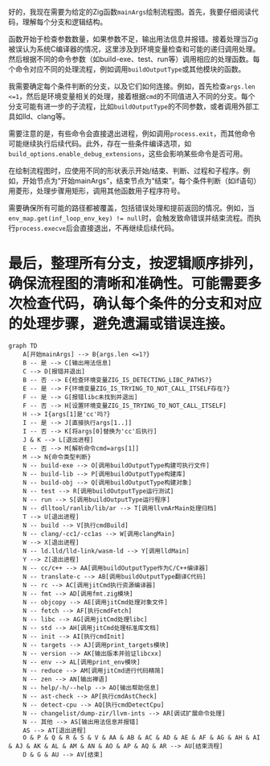 好的，我现在需要为给定的Zig函数`mainArgs`绘制流程图。首先，我要仔细阅读代码，理解每个分支和逻辑结构。

函数开始于检查参数数量，如果参数不足，输出用法信息并报错。接着处理当Zig被误认为系统C编译器的情况，这里涉及到环境变量检查和可能的递归调用处理。然后根据不同的命令参数（如build-exe、test、run等）调用相应的处理函数。每个命令对应不同的处理流程，例如调用`buildOutputType`或其他模块的函数。

我需要确定每个条件判断的分支，以及它们如何连接。例如，首先检查`args.len <=1`，然后是环境变量相关的处理，接着根据`cmd`的不同值进入不同的分支。每个分支可能有进一步的子流程，比如`buildOutputType`的不同参数，或者调用外部工具如lld、clang等。

需要注意的是，有些命令会直接退出进程，例如调用`process.exit`，而其他命令可能继续执行后续代码。此外，存在一些条件编译选项，如`build_options.enable_debug_extensions`，这些会影响某些命令是否可用。

在绘制流程图时，应使用不同的形状表示开始/结束、判断、过程和子程序。例如，开始节点为“开始mainArgs”，结束节点为“结束”。每个条件判断（如if语句）用菱形，处理步骤用矩形，调用其他函数用子程序符号。

需要确保所有可能的路径都被覆盖，包括错误处理和提前返回的情况。例如，当`env_map.get(inf_loop_env_key) != null`时，会触发致命错误并结束流程。而执行`process.execve`后会直接退出，不再继续后续代码。

最后，整理所有分支，按逻辑顺序排列，确保流程图的清晰和准确性。可能需要多次检查代码，确认每个条件的分支和对应的处理步骤，避免遗漏或错误连接。
================================================
```mermaid
graph TD
    A[开始mainArgs] --> B{args.len <=1?}
    B -- 是 --> C[输出用法信息]
    C --> D[报错并退出]
    B -- 否 --> E{检查环境变量ZIG_IS_DETECTING_LIBC_PATHS?}
    E -- 是 --> F{环境变量ZIG_IS_TRYING_TO_NOT_CALL_ITSELF存在?}
    F -- 是 --> G[报错libc未找到并退出]
    F -- 否 --> H[设置环境变量ZIG_IS_TRYING_TO_NOT_CALL_ITSELF]
    H --> I{args[1]是'cc'吗?}
    I -- 是 --> J[直接执行args[1..]]
    I -- 否 --> K[将args[0]替换为'cc'后执行]
    J & K --> L[退出进程]
    E -- 否 --> M[解析命令cmd=args[1]]
    M --> N{命令类型判断}
    N -- build-exe --> O[调用buildOutputType构建可执行文件]
    N -- build-lib --> P[调用buildOutputType构建库]
    N -- build-obj --> Q[调用buildOutputType构建对象]
    N -- test --> R[调用buildOutputType运行测试]
    N -- run --> S[调用buildOutputType运行程序]
    N -- dlltool/ranlib/lib/ar --> T[调用llvmArMain处理归档]
    T --> U[退出进程]
    N -- build --> V[执行cmdBuild]
    N -- clang/-cc1/-cc1as --> W[调用clangMain]
    W --> X[退出进程]
    N -- ld.lld/lld-link/wasm-ld --> Y[调用lldMain]
    Y --> Z[退出进程]
    N -- cc/c++ --> AA[调用buildOutputType作为C/C++编译器]
    N -- translate-c --> AB[调用buildOutputType翻译C代码]
    N -- rc --> AC[调用jitCmd执行资源编译器]
    N -- fmt --> AD[调用fmt.zig模块]
    N -- objcopy --> AE[调用jitCmd处理对象文件]
    N -- fetch --> AF[执行cmdFetch]
    N -- libc --> AG[调用jitCmd处理libc]
    N -- std --> AH[调用jitCmd处理标准库文档]
    N -- init --> AI[执行cmdInit]
    N -- targets --> AJ[调用print_targets模块]
    N -- version --> AK[输出版本并验证libcxx]
    N -- env --> AL[调用print_env模块]
    N -- reduce --> AM[调用jitCmd进行代码精简]
    N -- zen --> AN[输出禅语]
    N -- help/-h/--help --> AO[输出帮助信息]
    N -- ast-check --> AP[执行cmdAstCheck]
    N -- detect-cpu --> AQ[执行cmdDetectCpu]
    N -- changelist/dump-zir/llvm-ints --> AR[调试扩展命令处理]
    N -- 其他 --> AS[输出用法信息并报错]
    AS --> AT[退出进程]
    O & P & Q & R & S & V & AA & AB & AC & AD & AE & AF & AG & AH & AI & AJ & AK & AL & AM & AN & AO & AP & AQ & AR --> AU[结束流程]
    D & G & AU --> AV[结束]
```